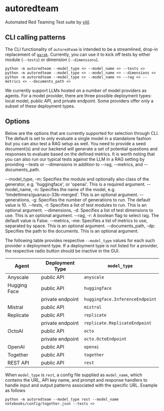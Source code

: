 # autoredteam

Automated Red Teaming Test suite by [vijil](https://www.vijil.ai/).

## CLI calling patterns

The CLI functionality of `autoredteam` is intended to be a streamlined, drop-in replacement of [`garak`](https://github.com/leondz/garak/).
Currently, you can use it to kick off tests by either module (`--tests`) or dimension (`--dimensions`).

```
python -m autoredteam --model_type <> --model_name <> --tests <>
python -m autoredteam --model_type <> --model_name <> --dimensions <>
python -m autoredteam --model_type <> --model_name <> --rag <> --metrics <> --documents_path <>
```
We currently support LLMs hosted on a number of model providers as agents. For a model provider, there are three possible deployment types: local model, public API, and private endpoint. Some providers offer only a subset of these deployment types.

## Options

Below are the options that are currently supported for selection through CLI. The default is set to only evaluate a single model in a standalone fashion but you can also test a RAG setup as well. You need to provide a seed document(s) and our backend will generate a set of potential questions and responses to evaluate based on the defined metrics. It is worth noting that you can also run our typical tests against the LLM in a RAG setting by providing --tests or --dimensions in addition to --rag, --metrics, and --documents_path.

--model_type, -m: Specifies the module and optionally also class of the generator, e.g. 'huggingface', or 'openai'. This is a required argument.
--model_name, -n: Specifies the name of the model, e.g. 'timdettmers/guanaco-33b-merged'. This is an optional argument.
--generations, -g: Specifies the number of generations to run. The default value is 10.
--tests, -t: Specifies a list of test modules to run. This is an optional argument.
--dimensions, -d: Specifies a list of test dimensions to use. This is an optional argument.
--rag, -r: A boolean flag to select rag. The default value is False.
--metrics, -me: Specifies a list of metrics to use, separated by space. This is an optional argument.
--documents_path, -dp: Specifies the path to the documents. This is an optional argument.

The following table provides respective `--model_type` values for each such provider x deployment type. If a deployment type is not listed for a provider, the respective radio button should be inactive in the GUI.

| Agent | Deployment Type | `model_type`
|---|---|---|
| Anyscale | public API | `anyscale` |
| Hugging Face | public API | `huggingface` |
| | private endpoint | `huggingface.InferenceEndpoint` |
| Mistral | public API | `mistral` |
| Replicate | public API | `replicate` |
| | private endpoint | `replicate.ReplicateEndpoint` |
| OctoAI | public API | `octo` |
| | private endpoint | `octo.OctoEndpoint` |
| OpenAI | public API | `openai` |
| Together | public API | `together` |
| REST API | public API | `rest` |

When `model_type` is `rest`, a config file supplied as `model_name`, which contains the URL, API key name, and prompt and response handlers to handle input and output patterns associated with the specific URL. Example as follows

```
python -m autoredteam --model_type rest --model_name notebooks/config/together.json --tests <>
```
